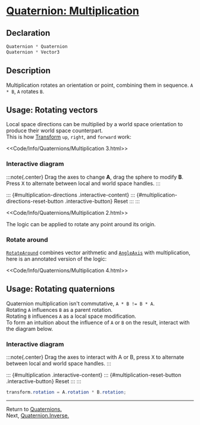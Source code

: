# [Quaternion: Multiplication](https://docs.unity3d.com/ScriptReference/Quaternion-operator_multiply.html)
## Declaration
```csharp
Quaternion * Quaternion
Quaternion * Vector3
```

## Description
Multiplication rotates an orientation or point, combining them in sequence. `A * B`, `A` rotates `B`.

## Usage: Rotating vectors

Local space directions can be multiplied by a world space orientation to produce their world space counterpart.  
This is how [Transform](https://docs.unity3d.com/ScriptReference/Transform.html) `up`, `right`, and `forward` work:  

<<Code/Info/Quaternions/Multiplication 3.html>>  

### Interactive diagram

:::note{.center}
Drag the axes to change **A**, drag the sphere to modify **B**.  
Press <kbd>X</kbd> to alternate between local and world space handles.
:::

::: {#multiplication-directions .interactive-content}
::: {#multiplication-directions-reset-button .interactive-button}
Reset
:::
:::
<script type="module" src="/Scripts/Interactive/Quaternions/multiplication-directions.js?v=1.0.0"></script>
<<Code/Info/Quaternions/Multiplication 2.html>>

The logic can be applied to rotate any point around its origin.  

### Rotate around
[`RotateAround`](https://docs.unity3d.com/ScriptReference/Transform.RotateAround.html) combines vector arithmetic and [`AngleAxis`](AngleAxis.md) with multiplication, here is an annotated version of the logic:  

<<Code/Info/Quaternions/Multiplication 4.html>>  

## Usage: Rotating quaternions
Quaternion multiplication isn't commutative, `A * B != B * A`.  
Rotating `A` influences `B` as a parent rotation.  
Rotating `B` influences `A` as a local space modification.  
To form an intuition about the influence of `A` or `B` on the result, interact with the diagram below.

### Interactive diagram

:::note{.center}
Drag the axes to interact with A or B, press <kbd>X</kbd> to alternate between local and world space handles.
:::

::: {#multiplication .interactive-content}
::: {#multiplication-reset-button .interactive-button}
Reset
:::
:::
<script type="module" src="/Scripts/Interactive/Quaternions/multiplication.js?v=1.0.0"></script>

```csharp
transform.rotation = A.rotation * B.rotation;
```

---
Return to [Quaternions.](../Quaternions.md)  
Next, [Quaternion.Inverse.](Inverse.md)
